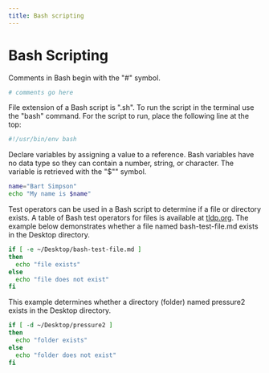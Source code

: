 ```yaml
---
title: Bash scripting
---
```


# Bash Scripting

Comments in Bash begin with the "#" symbol.

```bash
# comments go here
```

File extension of a Bash script is ".sh". To run the script in the terminal use
the "bash" command. For the script to run, place the following line at the top:

```bash
#!/usr/bin/env bash
```

Declare variables by assigning a value to a reference. Bash variables have no
data type so they can contain a number, string, or character. The variable is
retrieved with the "$"" symbol.

```bash
name="Bart Simpson"
echo "My name is $name"
```

Test operators can be used in a Bash script to determine if a file or directory
exists. A table of Bash test operators for files is available at [tldp.org](http://tldp.org/LDP/abs/html/refcards.html). The example below demonstrates whether a file named bash-test-file.md exists in the Desktop directory.

```bash
if [ -e ~/Desktop/bash-test-file.md ]
then
  echo "file exists"
else
  echo "file does not exist"
fi
```

This example determines whether a directory (folder) named pressure2 exists in
the Desktop directory.

```bash
if [ -d ~/Desktop/pressure2 ]
then
  echo "folder exists"
else
  echo "folder does not exist"
fi
```


